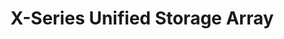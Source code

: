 ---
title: "X-Series Unified Storage Array"
linkTitle: "X-Series"
description: "Articles describing the TrueNAS X-Series Unified Storage Array from iXsystems, with installation and upgrade procedures."
weight: 4
---